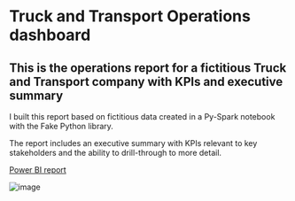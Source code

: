 # Truck and Transport Operations dashboard

## This is the operations report for a fictitious Truck and Transport company with KPIs and executive summary

I built this report based on fictitious data created in a Py-Spark notebook with the Fake Python library.

The report includes an executive summary with KPIs relevant to key stakeholders and the ability to drill-through to more detail.

[Power BI report](https://app.powerbi.com/view?r=eyJrIjoiZjQ5ODU2YWItNjZkNi00MDg4LTg4NzMtNDY5NzBiYTNlY2UyIiwidCI6ImFkODI0NDg1LWU0YzMtNGYzNS1iY2RjLTM4ZmY0OTlmNDQyYiJ9&embedImagePlaceholder=true)

![image](https://github.com/user-attachments/assets/f8a16233-854e-4600-b5e7-dd99409accca)
